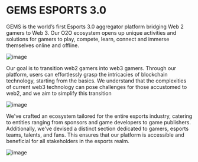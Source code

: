 # GEMS ESPORTS 3.0
GEMS is the world’s first Esports 3.0 aggregator platform bridging Web 2 gamers to Web 3. Our O2O ecosystem opens up unique activities and solutions for gamers to play, compete, learn, connect and immerse themselves online and offline.

![image](https://github.com/OfficialGEMS/GEMS-ESPORTS-3.0/assets/95235228/f9b57f91-5005-4661-8da3-d5fbef034e5d)

Our goal is to transition web2 gamers into web3 gamers. Through our platform, users can effortlessly grasp the intricacies of blockchain technology, starting from the basics. We understand that the complexities of current web3 technology can pose challenges for those accustomed to web2, and we aim to simplify this transition

![image](https://github.com/OfficialGEMS/GEMS-ESPORTS-3.0/assets/95235228/58caa110-0a54-47d9-8419-a742906df432)

We've crafted an ecosystem tailored for the entire esports industry, catering to entities ranging from sponsors and game developers to game publishers. Additionally, we've devised a distinct section dedicated to gamers, esports teams, talents, and fans. This ensures that our platform is accessible and beneficial for all stakeholders in the esports realm.

![image](https://github.com/OfficialGEMS/GEMS-ESPORTS-3.0/assets/95235228/2adb9daa-b9b3-492a-9338-11778dad33af)
